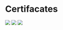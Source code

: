# Certifacates

![](https://i.hizliresim.com/boxdp2x.jpg)
![](https://i.hizliresim.com/i6vxruc.jpg)
![](https://i.hizliresim.com/nj9hi3y,jpg)

